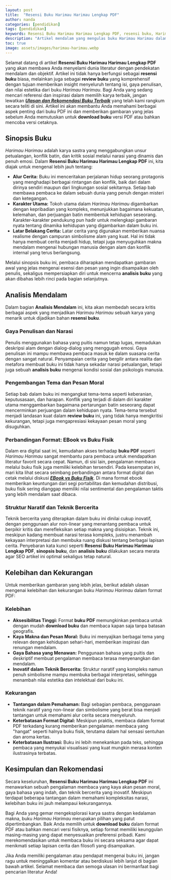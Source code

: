 ```yaml
---
layout: post
title:  "Resensi Buku Harimau Harimau Lengkap PDF"
author: nanda
categories: [pendidikan]
tags: [pendidikan]
keywords: Resensi Buku Harimau Harimau Lengkap PDF, resensi buku, Harimau Harimau, buku PDF, review buku, analisis buku, sinopsis buku, download buku
description: "Artikel mendalam yang mengulas buku Harimau Harimau dalam format PDF secara komprehensif, membahas sinopsis, analisis mendalam, kelebihan, kekurangan, serta perbandingan EBook vs Buku Fisik."
toc: true
image: assets/images/harimau-harimau.webp
---
```


Selamat datang di artikel **Resensi Buku Harimau Harimau Lengkap PDF** yang akan membawa Anda menyelami dunia literatur dengan pendekatan mendalam dan objektif. Artikel ini tidak hanya berfungsi sebagai **resensi buku** biasa, melainkan juga sebagai **review buku** yang komprehensif dengan tujuan memberikan insight menyeluruh tentang isi, gaya penulisan, dan nilai estetika dari buku *Harimau Harimau*. Bagi Anda yang sedang mencari referensi dan inspirasi dalam memilih karya terbaik, jangan lewatkan ***[Ulasan dan Rekomendasi Buku Terbaik](https://kertaswarna.id)*** yang telah kami rangkum secara teliti di sini. Artikel ini akan membantu Anda memahami berbagai aspek penting dari buku PDF ini dan memberikan gambaran yang jelas sebelum Anda memutuskan untuk **download buku** versi PDF atau bahkan mencoba versi cetaknya.

## Sinopsis Buku

*Harimau Harimau* adalah karya sastra yang menggabungkan unsur petualangan, konflik batin, dan kritik sosial melalui narasi yang dinamis dan penuh emosi. Dalam **Resensi Buku Harimau Harimau Lengkap PDF** ini, kita diajak untuk mengenal lebih jauh tentang:
 
- **Alur Cerita:** Buku ini menceritakan perjalanan hidup seorang protagonis yang menghadapi berbagai rintangan dan konflik, baik dari dalam dirinya sendiri maupun dari lingkungan sosial sekitarnya. Setiap bab membawa pembaca ke dalam sebuah dunia yang penuh dengan misteri dan ketegangan.
- **Karakter Utama:** Tokoh utama dalam *Harimau Harimau* digambarkan dengan kepribadian yang kompleks, menunjukkan bagaimana kekuatan, kelemahan, dan perjuangan batin membentuk kehidupan seseorang. Karakter-karakter pendukung pun hadir untuk melengkapi gambaran nyata tentang dinamika kehidupan yang digambarkan dalam buku ini.
- **Latar Belakang Cerita:** Latar cerita yang digunakan memberikan nuansa realisme dengan campuran simbolisme alam yang kuat. Hal ini tidak hanya membuat cerita menjadi hidup, tetapi juga menyuguhkan makna mendalam mengenai hubungan manusia dengan alam dan konflik internal yang terus berlangsung.

Melalui sinopsis buku ini, pembaca diharapkan mendapatkan gambaran awal yang jelas mengenai esensi dan pesan yang ingin disampaikan oleh penulis, sekaligus mempersiapkan diri untuk mencerna **analisis buku** yang akan dibahas lebih rinci pada bagian selanjutnya.

## Analisis Mendalam

Dalam bagian **Analisis Mendalam** ini, kita akan membedah secara kritis berbagai aspek yang menjadikan *Harimau Harimau* sebuah karya yang menarik untuk dijadikan bahan **resensi buku**. 

### Gaya Penulisan dan Narasi

Penulis menggunakan bahasa yang puitis namun tetap lugas, memadukan deskripsi alam dengan dialog-dialog yang menggugah emosi. Gaya penulisan ini mampu membawa pembaca masuk ke dalam suasana cerita dengan sangat natural. Penyampaian cerita yang bergilir antara realita dan metafora membuat buku ini tidak hanya sekadar narasi petualangan, tetapi juga sebuah **analisis buku** mengenai kondisi sosial dan psikologis manusia.

### Pengembangan Tema dan Pesan Moral

Setiap bab dalam buku ini mengangkat tema-tema seperti keberanian, keputusasaan, dan harapan. Konflik yang terjadi di dalam diri karakter utama menggambarkan bagaimana pertarungan batin seseorang dapat mencerminkan perjuangan dalam kehidupan nyata. Tema-tema tersebut menjadi landasan kuat dalam **review buku** ini, yang tidak hanya mengkritisi kekurangan, tetapi juga mengapresiasi kekayaan pesan moral yang disuguhkan.

### Perbandingan Format: EBook vs Buku Fisik

Dalam era digital saat ini, kemudahan akses terhadap **buku PDF** seperti *Harimau Harimau* sangat membantu para pembaca untuk mendapatkan literatur favorit secara cepat. Namun, di sisi lain, pengalaman membaca melalui buku fisik juga memiliki kelebihan tersendiri. Pada kesempatan ini, mari kita lihat secara seimbang perbandingan antara format digital dan cetak melalui diskusi ***[EBook vs Buku Fisik](https://kertaswarna.id/review/ebook-vs-buku-fisik-kalian-team-yang-mana/)***. Di mana format ebook memberikan keuntungan dari segi portabilitas dan kemudahan distribusi, buku fisik sering dianggap memiliki nilai sentimental dan pengalaman taktis yang lebih mendalam saat dibaca.

### Struktur Naratif dan Teknik Bercerita

Teknik bercerita yang diterapkan dalam buku ini dinilai cukup inovatif, dengan penggunaan alur non-linear yang menantang pembaca untuk berpikir kritis dan merefleksikan setiap makna yang disisipkan. Teknik ini, meskipun kadang membuat narasi terasa kompleks, justru menambah kekayaan interpretasi dan membuka ruang diskusi tentang berbagai lapisan cerita. Penyebaran kata kunci seperti **Resensi Buku Harimau Harimau Lengkap PDF**, **sinopsis buku**, dan **analisis buku** dilakukan secara merata agar SEO artikel ini optimal sekaligus tetap natural.

## Kelebihan dan Kekurangan

Untuk memberikan gambaran yang lebih jelas, berikut adalah ulasan mengenai kelebihan dan kekurangan buku *Harimau Harimau* dalam format PDF:

### Kelebihan

- **Aksesibilitas Tinggi:** Format **buku PDF** memungkinkan pembaca untuk dengan mudah **download buku** dan membaca kapan saja tanpa batasan geografis.
- **Kaya Makna dan Pesan Moral:** Buku ini menyajikan berbagai tema yang relevan dengan kehidupan sehari-hari, memberikan inspirasi dan renungan mendalam.
- **Gaya Bahasa yang Menawan:** Penggunaan bahasa yang puitis dan deskriptif membuat pengalaman membaca terasa menyenangkan dan mendalam.
- **Inovatif dalam Teknik Bercerita:** Struktur naratif yang kompleks namun penuh simbolisme mampu membuka berbagai interpretasi, sehingga menambah nilai estetika dan intelektual dari buku ini.

### Kekurangan

- **Tantangan dalam Pemahaman:** Bagi sebagian pembaca, penggunaan teknik naratif yang non-linear dan simbolisme yang berat bisa menjadi tantangan untuk memahami alur cerita secara menyeluruh.
- **Keterbatasan Format Digital:** Meskipun praktis, membaca dalam format PDF terkadang kurang memberikan pengalaman membaca yang "hangat" seperti halnya buku fisik, terutama dalam hal sensasi sentuhan dan aroma kertas.
- **Keterbatasan Ilustrasi:** Buku ini lebih menekankan pada teks, sehingga pembaca yang menyukai visualisasi yang kuat mungkin merasa konten ilustrasinya terbatas.

## Kesimpulan dan Rekomendasi

Secara keseluruhan, **Resensi Buku Harimau Harimau Lengkap PDF** ini menawarkan sebuah pengalaman membaca yang kaya akan pesan moral, gaya bahasa yang indah, dan teknik bercerita yang inovatif. Meskipun terdapat beberapa tantangan dalam memahami kompleksitas narasi, kelebihan buku ini jauh melampaui kekurangannya. 

Bagi Anda yang gemar mengeksplorasi karya sastra dengan kedalaman makna, buku *Harimau Harimau* merupakan pilihan yang patut dipertimbangkan. Baik Anda memilih untuk **download buku** dalam format PDF atau bahkan mencari versi fisiknya, setiap format memiliki keunggulan masing-masing yang dapat menyesuaikan preferensi pribadi. Kami merekomendasikan untuk membaca buku ini secara seksama agar dapat menikmati setiap lapisan cerita dan filosofi yang disampaikan.

Jika Anda memiliki pengalaman atau pendapat mengenai buku ini, jangan ragu untuk meninggalkan komentar atau berdiskusi lebih lanjut di bagian bawah artikel. Selamat membaca dan semoga ulasan ini bermanfaat bagi pencarian literatur Anda!

